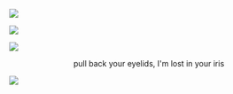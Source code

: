 
![](https://komarev.com/ghpvc/?username=foullegacy&color=CA692E&label=fell+into+the+abyss&base=1000&style=flat-square&aligncenter)

![](https://i.imgur.com/1hyF5sS.png)



 
 ![](https://media1.tenor.com/m/hqTCQG0UqdoAAAAd/tartaglia-edit-for-discord-profile.gif)

<p align="center">
pull back your eyelids,
I'm lost in your iris
</p>
 
![](https://i.imgur.com/4C5PQt3.png)  
                                   
